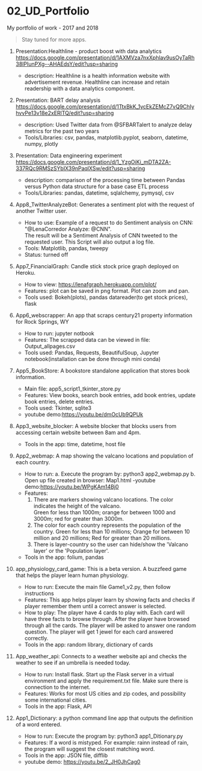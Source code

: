 # 02_UD_Portfolio
My portfolio of work - 2017 and 2018
>Stay tuned for more apps.

1) Presentation:Healthline - product boost with data analytics
   https://docs.google.com/presentation/d/1AXMVza7nxXphlav9usOyTaRh38lPIunPXg--AHAEdsY/edit?usp=sharing
   - description: Healthline is a health information website with advertisement revenue. Healthline can increase and retain  	  readership with a data analytics component.
   
2) Presentation: BART delay analysis
   https://docs.google.com/presentation/d/1TtxBkK_1ycEkZEMcZ7vQ9ChIyhvvPe13v18e2xERlTQ/edit?usp=sharing 
   - description: Used Twitter data from @SFBARTalert to analyze delay metrics for the past two years
   - Tools/Libraries: csv, pandas, matplotlib.pyplot, seaborn, datetime, numpy, plotly  

3) Presentation: Data engineering experiment 
    https://docs.google.com/presentation/d/1_YzgOiKi_mDTA2ZA-337RQc9RMSzSYbIX39nPaqlXSw/edit?usp=sharing
	- description: comparison of the processing time between Pandas versus Python data structure for a base case ETL process
	- Tools/Libraries: pandas, datetime, sqlalchemy, pymysql, csv

4) App8_TwitterAnalyzeBot: Generates a sentiment plot with the request of another Twitter user.
	- How to use: Example of a request to do Sentiment analysis on CNN: "@LenaCorredor Analyze: @CNN".  
		      The result will be a Sentiment Analysis of CNN tweeted to the requested user.
	   	      This Script will also output a log file.
	- Tools: Matplotlib, pandas, tweepy  
	- Status: turned off
	
5) App7_FinancialGraph: Candle stick stock price graph deployed on Heroku.
	- How to view: https://lenafgraph.herokuapp.com/plot/
	- Features: plot can be saved in png format. Plot can zoom and pan.
	- Tools used: Bokeh(plots), pandas datareader(to get stock prices), flask

6) App6_webscrapper: An app that scraps century21 property information for Rock Springs, WY
	- How to run: jupyter notbook
	- Features: The scrapped data can be viewed in file: Output_allpages.csv
	- Tools used: Pandas, Requests, BeautifulSoup, Jupyter notebook(installation can be done through mini conda)

7) App5_BookStore: A bookstore standalone application that stores book information.
	- Main file: app5_script1_tkinter_store.py
	- Features: View books, search book entries, add book entries, update book entries, delete entries.
	- Tools used: Tkinter, sqlite3
	- youtube demo:https://youtu.be/dmOcUb9QPUk

8) App3_website_blocker: A website blocker that blocks users from accessing certain website between 8am and 4pm.
	- Tools in the app: time, datetime, host file

9) App2_webmap: A map showing the valcano locations and population of each country.
	- How to run: 
	  a. Execute the program by: python3 app2_webmap.py
	  b. Open up file created in browser: Map1.html
	-youtube demo:https://youtu.be/WPgKAm14Bj0
	- Features: 
	  1) There are markers showing valcano locations. The color indicates the height of the valcano. 			  
	     Green for less than 1000m; orange for between 1000 and 3000m; red for greater than 3000m.
	  2) The color for each country represents the population of the country. Green for less than 
	     10 millions; Orange for between 10 million and 20 millions; Red for greater than 20 millions.
	  3) There is layer-country so the user can hide/show the 'Valcano layer' or the 'Population layer'.
	- Tools in the app: folium, pandas

10) app_physiology_card_game: This is a beta version. A buzzfeed game that helps the player learn human physiology.
	- How to run: Execute the main file Game1_v2.py, then follow instructions
	- Features: This app helps player learn by showing facts and checks if player remember them until a correct 
		    answer is selected.
	- How to play: The player have 4 cards to play with. Each card will have three facts to browse through.
                     After the player have browsed through all the cards. The player will be asked to answer one random
                     question. The player will get 1 jewel for each card answered correctly.
	- Tools in the app: random library, dictionary of cards

11) App_weather_api: Connects to a weather website api and checks the weather to see if an umbrella is needed today.
	- How to run: Install flask. Start up the Flask server in a virtual environment and apply the requirement.txt file. 
		      Make sure there is connection to the internet.
	- Features: Works for most US cities and zip codes, and possibility some international cities.
	- Tools in the app: Flask, API

12) App1_Dictionary: a python command line app that outputs the definition of a word entered.
	- How to run: Execute the program by: python3 app1_Ditionary.py
	- Features: If a word is mistyped. For example: rainn instead of rain, the program will suggest the closest matching word.
	- Tools in the app: JSON file, difflib
	- youtube demo: https://youtu.be/2_JH0JhCag0














